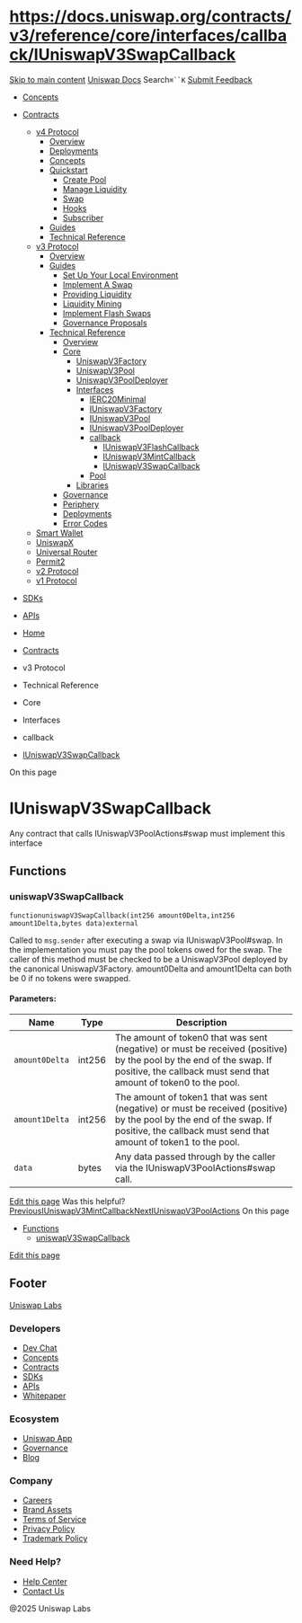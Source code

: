 # https://docs.uniswap.org/contracts/v3/reference/core/interfaces/callback/IUniswapV3SwapCallback

[Skip to main content](https://docs.uniswap.org/contracts/v3/reference/core/interfaces/callback/IUniswapV3SwapCallback#__docusaurus_skipToContent_fallback)
[Uniswap Docs](https://docs.uniswap.org/)
Search`⌘``K`
[Submit Feedback](https://docs.google.com/forms/d/e/1FAIpQLSdjSkZam8KiatL9XACRVxCHjDJjaPGbls77PCXDKFn4JwykXg/viewform)
  * [Concepts](https://docs.uniswap.org/concepts/overview)
  * [Contracts](https://docs.uniswap.org/contracts/v4/overview)
    * [v4 Protocol](https://docs.uniswap.org/contracts/v3/reference/core/interfaces/callback/IUniswapV3SwapCallback)
      * [Overview](https://docs.uniswap.org/contracts/v4/overview)
      * [Deployments](https://docs.uniswap.org/contracts/v4/deployments)
      * [Concepts](https://docs.uniswap.org/contracts/v3/reference/core/interfaces/callback/IUniswapV3SwapCallback)
      * [Quickstart](https://docs.uniswap.org/contracts/v3/reference/core/interfaces/callback/IUniswapV3SwapCallback)
        * [Create Pool](https://docs.uniswap.org/contracts/v4/quickstart/create-pool)
        * [Manage Liquidity](https://docs.uniswap.org/contracts/v3/reference/core/interfaces/callback/IUniswapV3SwapCallback)
        * [Swap](https://docs.uniswap.org/contracts/v4/quickstart/swap)
        * [Hooks](https://docs.uniswap.org/contracts/v3/reference/core/interfaces/callback/IUniswapV3SwapCallback)
        * [Subscriber](https://docs.uniswap.org/contracts/v4/quickstart/subscriber)
      * [Guides](https://docs.uniswap.org/contracts/v3/reference/core/interfaces/callback/IUniswapV3SwapCallback)
      * [Technical Reference](https://docs.uniswap.org/contracts/v3/reference/core/interfaces/callback/IUniswapV3SwapCallback)
    * [v3 Protocol](https://docs.uniswap.org/contracts/v3/reference/core/interfaces/callback/IUniswapV3SwapCallback)
      * [Overview](https://docs.uniswap.org/contracts/v3/overview)
      * [Guides](https://docs.uniswap.org/contracts/v3/reference/core/interfaces/callback/IUniswapV3SwapCallback)
        * [Set Up Your Local Environment](https://docs.uniswap.org/contracts/v3/guides/local-environment)
        * [Implement A Swap](https://docs.uniswap.org/contracts/v3/reference/core/interfaces/callback/IUniswapV3SwapCallback)
        * [Providing Liquidity](https://docs.uniswap.org/contracts/v3/reference/core/interfaces/callback/IUniswapV3SwapCallback)
        * [Liquidity Mining](https://docs.uniswap.org/contracts/v3/reference/core/interfaces/callback/IUniswapV3SwapCallback)
        * [Implement Flash Swaps](https://docs.uniswap.org/contracts/v3/reference/core/interfaces/callback/IUniswapV3SwapCallback)
        * [Governance Proposals](https://docs.uniswap.org/contracts/v3/reference/core/interfaces/callback/IUniswapV3SwapCallback)
      * [Technical Reference](https://docs.uniswap.org/contracts/v3/reference/core/interfaces/callback/IUniswapV3SwapCallback)
        * [Overview](https://docs.uniswap.org/contracts/v3/reference/overview)
        * [Core](https://docs.uniswap.org/contracts/v3/reference/core/interfaces/callback/IUniswapV3SwapCallback)
          * [UniswapV3Factory](https://docs.uniswap.org/contracts/v3/reference/core/UniswapV3Factory)
          * [UniswapV3Pool](https://docs.uniswap.org/contracts/v3/reference/core/UniswapV3Pool)
          * [UniswapV3PoolDeployer](https://docs.uniswap.org/contracts/v3/reference/core/UniswapV3PoolDeployer)
          * [Interfaces](https://docs.uniswap.org/contracts/v3/reference/core/interfaces/callback/IUniswapV3SwapCallback)
            * [IERC20Minimal](https://docs.uniswap.org/contracts/v3/reference/core/interfaces/IERC20Minimal)
            * [IUniswapV3Factory](https://docs.uniswap.org/contracts/v3/reference/core/interfaces/IUniswapV3Factory)
            * [IUniswapV3Pool](https://docs.uniswap.org/contracts/v3/reference/core/interfaces/IUniswapV3Pool)
            * [IUniswapV3PoolDeployer](https://docs.uniswap.org/contracts/v3/reference/core/interfaces/IUniswapV3PoolDeployer)
            * [callback](https://docs.uniswap.org/contracts/v3/reference/core/interfaces/callback/IUniswapV3SwapCallback)
              * [IUniswapV3FlashCallback](https://docs.uniswap.org/contracts/v3/reference/core/interfaces/callback/IUniswapV3FlashCallback)
              * [IUniswapV3MintCallback](https://docs.uniswap.org/contracts/v3/reference/core/interfaces/callback/IUniswapV3MintCallback)
              * [IUniswapV3SwapCallback](https://docs.uniswap.org/contracts/v3/reference/core/interfaces/callback/IUniswapV3SwapCallback)
            * [Pool](https://docs.uniswap.org/contracts/v3/reference/core/interfaces/callback/IUniswapV3SwapCallback)
          * [Libraries](https://docs.uniswap.org/contracts/v3/reference/core/interfaces/callback/IUniswapV3SwapCallback)
        * [Governance](https://docs.uniswap.org/contracts/v3/reference/core/interfaces/callback/IUniswapV3SwapCallback)
        * [Periphery](https://docs.uniswap.org/contracts/v3/reference/core/interfaces/callback/IUniswapV3SwapCallback)
        * [Deployments](https://docs.uniswap.org/contracts/v3/reference/deployments/)
        * [Error Codes](https://docs.uniswap.org/contracts/v3/reference/error-codes)
    * [Smart Wallet](https://docs.uniswap.org/contracts/v3/reference/core/interfaces/callback/IUniswapV3SwapCallback)
    * [UniswapX](https://docs.uniswap.org/contracts/v3/reference/core/interfaces/callback/IUniswapV3SwapCallback)
    * [Universal Router](https://docs.uniswap.org/contracts/v3/reference/core/interfaces/callback/IUniswapV3SwapCallback)
    * [Permit2](https://docs.uniswap.org/contracts/v3/reference/core/interfaces/callback/IUniswapV3SwapCallback)
    * [v2 Protocol](https://docs.uniswap.org/contracts/v3/reference/core/interfaces/callback/IUniswapV3SwapCallback)
    * [v1 Protocol](https://docs.uniswap.org/contracts/v3/reference/core/interfaces/callback/IUniswapV3SwapCallback)
  * [SDKs](https://docs.uniswap.org/sdk/v4/overview)
  * [APIs](https://docs.uniswap.org/api/subgraph/overview)


  * [Home](https://docs.uniswap.org/)
  * [Contracts](https://docs.uniswap.org/contracts/v4/overview)
  * v3 Protocol
  * Technical Reference
  * Core
  * Interfaces
  * callback
  * [IUniswapV3SwapCallback](https://docs.uniswap.org/contracts/v3/reference/core/interfaces/callback/IUniswapV3SwapCallback)


On this page
# IUniswapV3SwapCallback
Any contract that calls IUniswapV3PoolActions#swap must implement this interface
## Functions[​](https://docs.uniswap.org/contracts/v3/reference/core/interfaces/callback/IUniswapV3SwapCallback#functions "Direct link to Functions")
### uniswapV3SwapCallback[​](https://docs.uniswap.org/contracts/v3/reference/core/interfaces/callback/IUniswapV3SwapCallback#uniswapv3swapcallback "Direct link to uniswapV3SwapCallback")
```
functionuniswapV3SwapCallback(int256 amount0Delta,int256 amount1Delta,bytes data)external
```

Called to `msg.sender` after executing a swap via IUniswapV3Pool#swap.
In the implementation you must pay the pool tokens owed for the swap. The caller of this method must be checked to be a UniswapV3Pool deployed by the canonical UniswapV3Factory. amount0Delta and amount1Delta can both be 0 if no tokens were swapped.
#### Parameters:[​](https://docs.uniswap.org/contracts/v3/reference/core/interfaces/callback/IUniswapV3SwapCallback#parameters "Direct link to Parameters:")
Name| Type| Description  
---|---|---  
`amount0Delta`| int256| The amount of token0 that was sent (negative) or must be received (positive) by the pool by the end of the swap. If positive, the callback must send that amount of token0 to the pool.  
`amount1Delta`| int256| The amount of token1 that was sent (negative) or must be received (positive) by the pool by the end of the swap. If positive, the callback must send that amount of token1 to the pool.  
`data`| bytes| Any data passed through by the caller via the IUniswapV3PoolActions#swap call.  
[Edit this page](https://github.com/uniswap/uniswap-docs/tree/main/docs/contracts/v3/reference/core/interfaces/callback/IUniswapV3SwapCallback.md)
Was this helpful?
[PreviousIUniswapV3MintCallback](https://docs.uniswap.org/contracts/v3/reference/core/interfaces/callback/IUniswapV3MintCallback)[NextIUniswapV3PoolActions](https://docs.uniswap.org/contracts/v3/reference/core/interfaces/pool/IUniswapV3PoolActions)
On this page
  * [Functions](https://docs.uniswap.org/contracts/v3/reference/core/interfaces/callback/IUniswapV3SwapCallback#functions)
    * [uniswapV3SwapCallback](https://docs.uniswap.org/contracts/v3/reference/core/interfaces/callback/IUniswapV3SwapCallback#uniswapv3swapcallback)


[Edit this page](https://github.com/uniswap/uniswap-docs/tree/main/docs/contracts/v3/reference/core/interfaces/callback/IUniswapV3SwapCallback.md)
## Footer
[Uniswap Labs](https://docs.uniswap.org/)
### Developers
  * [Dev Chat](https://discord.com/invite/uniswap)
  * [Concepts](https://docs.uniswap.org/concepts/overview)
  * [Contracts](https://docs.uniswap.org/contracts/v4/overview)
  * [SDKs](https://docs.uniswap.org/sdk/v4/overview)
  * [APIs](https://docs.uniswap.org/api/subgraph/overview)
  * [Whitepaper](https://app.uniswap.org/whitepaper-v4.pdf)


### Ecosystem
  * [Uniswap App](https://app.uniswap.org/)
  * [Governance](https://www.uniswapfoundation.org/governance)
  * [Blog](https://blog.uniswap.org/)


### Company
  * [Careers](https://boards.greenhouse.io/uniswaplabs)
  * [Brand Assets](https://github.com/Uniswap/brand-assets/raw/main/Uniswap%20Brand%20Assets.zip)
  * [Terms of Service](https://support.uniswap.org/hc/en-us/articles/30935100859661-Uniswap-Labs-Terms-of-Service)
  * [Privacy Policy](https://support.uniswap.org/hc/en-us/articles/30934457771405-Uniswap-Labs-Privacy-Policy)
  * [Trademark Policy](https://support.uniswap.org/hc/en-us/articles/30934762216973-Uniswap-Labs-Trademark-Guidelines)


### Need Help?
  * [Help Center](https://support.uniswap.org/)
  * [Contact Us](https://support.uniswap.org/hc/en-us/requests/new)


@2025 Uniswap Labs
[](https://github.com/uniswap/uniswap-docs)[](https://twitter.com/Uniswap)[](https://discord.com/invite/uniswap)
